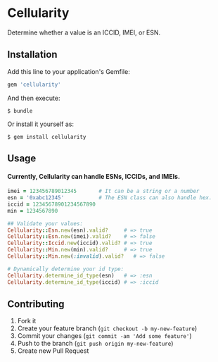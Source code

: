 # Cellularity 

Determine whether a value is an ICCID, IMEI, or ESN.

## Installation

Add this line to your application's Gemfile:

```ruby
gem 'cellularity'
```

And then execute:

    $ bundle

Or install it yourself as:

    $ gem install cellularity

## Usage

#### Currently, Cellularity can handle ESNs, ICCIDs, and IMEIs.

```ruby
imei = 123456789012345       # It can be a string or a number
esn = '0xabc12345'           # The ESN class can also handle hex.
iccid = 12345678901234567890
min = 1234567890

## Validate your values:
Cellularity::Esn.new(esn).valid?     # => true
Cellularity::Esn.new(imei).valid?    # => false
Cellularity::Iccid.new(iccid).valid? # => true
Cellularity::Min.new(min).valid?     # => true
Cellularity::Min.new(:invalid).valid?   # => false

# Dynamically determine your id type:
Cellularity.determine_id_type(esn)   # => :esn
Cellularity.determine_id_type(iccid) # => :iccid
```

## Contributing

1. Fork it
2. Create your feature branch (`git checkout -b my-new-feature`)
3. Commit your changes (`git commit -am 'Add some feature'`)
4. Push to the branch (`git push origin my-new-feature`)
5. Create new Pull Request
